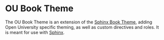 # OU Book Theme

The OU Book Theme is an extension of the [Sphinx Book Theme](https://sphinx-book-theme.readthedocs.io), adding Open University specific theming,
as well as custom directives and roles. It is meant for use with [Sphinx](https://www.sphinx-doc.org).
